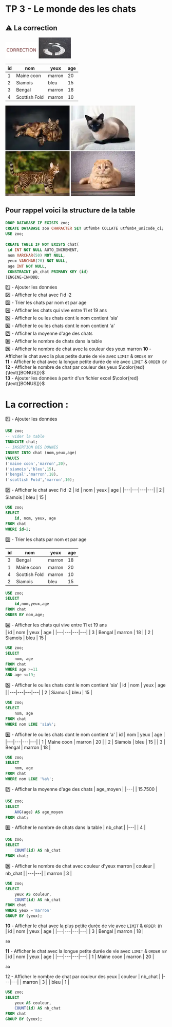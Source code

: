 # TP 3 - Le monde des les chats
## :warning: La correction
<img src="../img/c.webp" width="100"> <img src="../img/num/three.webp" width="100">  

| id | nom | yeux | age |
|---|---|---|---|
| 1 | Maine coon | marron | 20 |
| 2 | Siamois | bleu | 15 |
| 3 | Bengal | marron | 18 |
| 4 | Scottish Fold | marron | 10 |
  
![maincoon](/img/tp/tp1/maincoon.webp)
![siamois](/img/tp/tp1/siamois.webp)
![bengal](/img/tp/tp1/bengal.webp)
![scottish](/img/tp/tp1/scottish.webp)

## Pour rappel voici la structure de la table
```sql
DROP DATABASE IF EXISTS zoo;
CREATE DATABASE zoo CHARACTER SET utf8mb4 COLLATE utf8mb4_unicode_ci;
USE zoo;

CREATE TABLE IF NOT EXISTS chat(
 id INT NOT NULL AUTO_INCREMENT,
 nom VARCHAR(50) NOT NULL,
 yeux VARCHAR(20) NOT NULL,
 age INT NOT NULL,
 CONSTRAINT pk_chat PRIMARY KEY (id)
)ENGINE=INNODB;
```
:one: - Ajouter les données  
:two: - Afficher le chat avec l'id :2  
:three: - Trier les chats par nom et par age  
:four: - Afficher les chats qui vive entre 11 et 19 ans  
:five: - Afficher le ou les chats dont le nom contient 'sia'  
:six: - Afficher le ou les chats dont le nom contient 'a'  
:seven: - Afficher la moyenne d'age des chats  
:eight: - Afficher le nombre de chats dans la table   
:nine: - Afficher le nombre de chat avec la couleur des yeux marron 
**10** - Afficher le chat avec la plus petite durée de vie avec <code>LIMIT</code> & <code>ORDER BY</code>  
**11** - Afficher le chat avec la longue petite durée de vie avec <code>LIMIT</code> & <code>ORDER BY</code>    
**12** - Afficher le nombre de chat par couleur des yeux    $\color{red}{\text{[BONUS]}}$    
**13** - Ajouter les données à partir d'un fichier excel   $\color{red}{\text{[BONUS]}}$   

# La correction :
:one: - Ajouter les données  
```sql
USE zoo;
-- vider la table
TRUNCATE chat;
-- INSERTION DES DONNES
INSERT INTO chat (nom,yeux,age)
VALUES
('maine coon','marron',20),
('siamois','bleu',15),
('bengal','marron',18),
('scottish Fold','marron',10);
```

:two: - Afficher le chat avec l'id :2 
| id | nom | yeux | age |
|---|---|---|---|
| 2 | Siamois | bleu | 15 |
```sql
USE zoo;
SELECT 
    id, nom, yeux, age 
FROM chat 
WHERE id=2;
```  
:three: - Trier les chats par nom et par age  

| id | nom | yeux | age |
|---|---|---|---|
| 3 | Bengal | marron | 18 |
| 1 | Maine coon | marron | 20 |
| 4 | Scottish Fold | marron | 10 |
| 2 | Siamois | bleu | 15 |
```sql
USE zoo;
SELECT
    id,nom,yeux,age
FROM chat
ORDER BY nom,age;
``` 
:four: - Afficher les chats qui vive entre 11 et 19 ans  
| id | nom | yeux | age |
|---|---|---|---|
| 3 | Bengal | marron | 18 |
| 2 | Siamois | bleu | 15 |
```sql
USE zoo;
SELECT 
    nom, age 
FROM chat 
WHERE age >=11
AND age <=19;
``` 
:five: - Afficher le ou les chats dont le nom contient 'sia'
| id | nom | yeux | age |
|---|---|---|---|
| 2 | Siamois | bleu | 15 |
```sql
USE zoo; 
SELECT 
    nom, age 
FROM chat  
WHERE nom LIKE 'sia%';
``` 
:six: - Afficher le ou les chats dont le nom contient 'a'
| id | nom | yeux | age |
|---|---|---|---|
| 1 | Maine coon | marron | 20 |
| 2 | Siamois | bleu | 15 |
| 3 | Bengal | marron | 18 |
```sql
USE zoo; 
SELECT 
    nom, age 
FROM chat  
WHERE nom LIKE '%a%';
```
:seven: - Afficher la moyenne d'age des chats 
| age_moyen |
|---|
| 15.7500 |
```sql
USE zoo;
SELECT 
    AVG(age) AS age_moyen
FROM chat; 
```
:eight: - Afficher le nombre de chats dans la table
| nb_chat |
|---|
| 4 |   
```sql
USE zoo;
SELECT 
    COUNT(id) AS nb_chat
FROM chat; 
```

:nine: - Afficher le nombre de chat avec couleur d'yeux marron
| couleur | nb_chat |
|---|---|
| marron | 3 |
```sql
USE zoo;
SELECT
    yeux AS couleur,
    COUNT(id) AS nb_chat
FROM chat
WHERE yeux ='marron'
GROUP BY (yeux);
```
**10** - Afficher le chat avec la plus petite durée de vie avec <code>LIMIT</code> & <code>ORDER BY</code>    
| id | nom | yeux | age |
|---|---|---|---|
| 3 | Bengal | marron | 18 |
  
```sql
aa
```
  
**11** - Afficher le chat avec la longue petite durée de vie avec <code>LIMIT</code> & <code>ORDER BY</code>      
| id | nom | yeux | age |
|---|---|---|---|
| 1 | Maine coon | marron | 20 |
```sql
aa
```

12 - Afficher le nombre de chat par couleur des yeux
| couleur | nb_chat |
|---|---|
| marron | 3 |
| bleu | 1 |
```sql
USE zoo;
SELECT
    yeux AS couleur,
    COUNT(id) AS nb_chat
FROM chat
GROUP BY (yeux);
```

